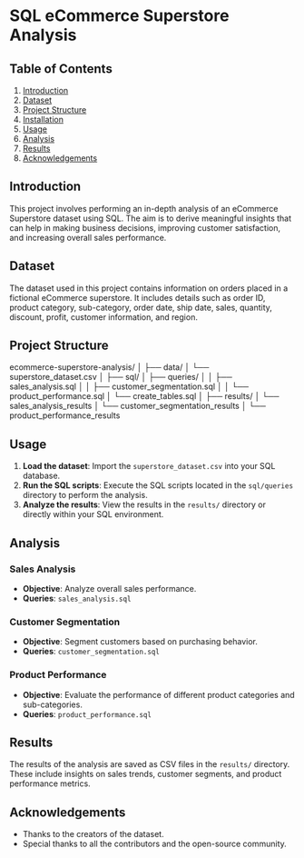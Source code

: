 # SQL eCommerce Superstore Analysis

## Table of Contents
1. [Introduction](#introduction)
2. [Dataset](#dataset)
3. [Project Structure](#project-structure)
4. [Installation](#installation)
5. [Usage](#usage)
6. [Analysis](#analysis)
7. [Results](#results)
8. [Acknowledgements](#acknowledgements)

## Introduction
This project involves performing an in-depth analysis of an eCommerce Superstore dataset using SQL. The aim is to derive meaningful insights that can help in making business decisions, improving customer satisfaction, and increasing overall sales performance.

## Dataset
The dataset used in this project contains information on orders placed in a fictional eCommerce superstore. It includes details such as order ID, product category, sub-category, order date, ship date, sales, quantity, discount, profit, customer information, and region.

## Project Structure
ecommerce-superstore-analysis/
│
├── data/
│ └── superstore_dataset.csv
│
├── sql/
│ ├── queries/
│ │ ├── sales_analysis.sql
│ │ ├── customer_segmentation.sql
│ │ └── product_performance.sql
│ └── create_tables.sql
│
├── results/
│ └── sales_analysis_results
│ └── customer_segmentation_results
│ └── product_performance_results

## Usage
1. **Load the dataset**:
    Import the `superstore_dataset.csv` into your SQL database.
2. **Run the SQL scripts**:
    Execute the SQL scripts located in the `sql/queries` directory to perform the analysis.
3. **Analyze the results**:
    View the results in the `results/` directory or directly within your SQL environment.

## Analysis
### Sales Analysis
- **Objective**: Analyze overall sales performance.
- **Queries**: `sales_analysis.sql`

### Customer Segmentation
- **Objective**: Segment customers based on purchasing behavior.
- **Queries**: `customer_segmentation.sql`

### Product Performance
- **Objective**: Evaluate the performance of different product categories and sub-categories.
- **Queries**: `product_performance.sql`

## Results
The results of the analysis are saved as CSV files in the `results/` directory. These include insights on sales trends, customer segments, and product performance metrics.

## Acknowledgements
- Thanks to the creators of the dataset.
- Special thanks to all the contributors and the open-source community.
